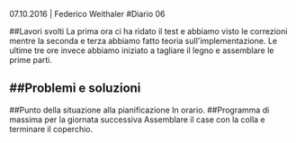 07.10.2016 | Federico Weithaler 
#Diario 06

##Lavori svolti
La prima ora ci ha ridato il test e abbiamo visto le correzioni mentre la seconda e terza abbiamo fatto teoria sull'implementazione.
Le ultime tre ore invece abbiamo iniziato a tagliare il legno e assemblare le prime parti.

##Problemi e soluzioni
 -

##Punto della situazione alla pianificazione
In orario.
##Programma di massima per la giornata successiva
Assemblare il case con la colla e terminare il coperchio.
